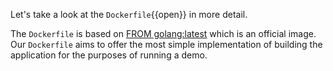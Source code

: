 Let's take a look at the `Dockerfile`{{open}} in more detail.

The `Dockerfile` is based on [FROM golang:latest](https://hub.docker.com/_/golang) which is an official image. Our `Dockerfile` aims to offer the most simple implementation of building the application for the purposes of running a demo.

